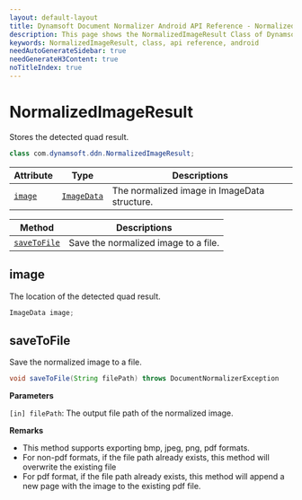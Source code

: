 ```yaml
---
layout: default-layout
title: Dynamsoft Document Normalizer Android API Reference - NormalizedImageResult Class
description: This page shows the NormalizedImageResult Class of Dynamsoft Document Normalizer for Android SDK.
keywords: NormalizedImageResult, class, api reference, android
needAutoGenerateSidebar: true
needGenerateH3Content: true
noTitleIndex: true
---
```


# NormalizedImageResult

Stores the detected quad result.

```java
class com.dynamsoft.ddn.NormalizedImageResult;
```

| Attribute | Type | Descriptions |
| --------- | ---- | ------------ |
| [`image`](#image) | [`ImageData`](image-data.md) | The normalized image in ImageData structure. |

| Method | Descriptions |
| -------|------------ |
| [`saveToFile`](#savetofile) | Save the normalized image to a file. |

## image

The location of the detected quad result.

```java
ImageData image;
```

## saveToFile

Save the normalized image to a file.

```java
void saveToFile(String filePath) throws DocumentNormalizerException
```

**Parameters**

`[in] filePath`: The output file path of the normalized image.  

**Remarks**

- This method supports exporting bmp, jpeg, png, pdf formats.
- For non-pdf formats, if the file path already exists, this method will overwrite the existing file
- For pdf format, if the file path already exists, this method will append a new page with the image to the existing pdf file.
